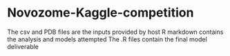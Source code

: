 # Novozome-Kaggle-competition
The csv and PDB files are the inputs provided by host
R markdown contains the analysis and models attempted
The .R files contain the final model deliverable
